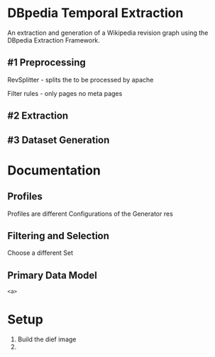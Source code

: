 # DBpedia Temporal Extraction

An extraction and generation of a Wikipedia revision graph using the DBpedia Extraction Framework.

## #1 Preprocessing

RevSplitter - splits the to be processed by apache

Filter rules - only pages no meta pages

## #2 Extraction

## #3 Dataset Generation

# Documentation

## Profiles 

Profiles are different Configurations of the Generator res


## Filtering and Selection

Choose a different Set

## Primary Data Model

````
<a>
````

# Setup

1. Build the dief image 
2. 